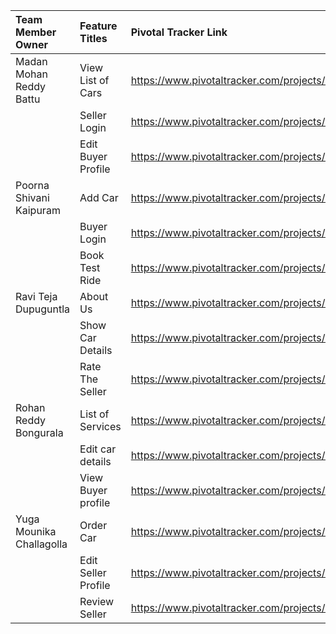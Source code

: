 | Team Member Owner        | Feature Titles     | Pivotal Tracker Link |Collaborator(s) on this feature |
|        :---              |     :---           |          :---        |              :---              |
| Madan Mohan Reddy Battu  | View List of Cars  | https://www.pivotaltracker.com/projects/1547269/stories/115746783||
|                          | Seller Login       | https://www.pivotaltracker.com/projects/1547269/stories/117561943       ||
|                          | Edit Buyer Profile | https://www.pivotaltracker.com/projects/1547269/stories/117562419      ||
| Poorna Shivani Kaipuram  | Add Car            | https://www.pivotaltracker.com/projects/1547269/stories/115746965       ||
|                          | Buyer Login        | https://www.pivotaltracker.com/projects/1547269/stories/117562219      ||
|                          | Book Test Ride     | https://www.pivotaltracker.com/projects/1547269/stories/119870997      ||
| Ravi Teja Dupuguntla     | About Us           | https://www.pivotaltracker.com/projects/1547269/stories/115746631       ||
|                          | Show Car Details   | https://www.pivotaltracker.com/projects/1547269/stories/119870911      ||
|                          | Rate The Seller    | https://www.pivotaltracker.com/projects/1547269/stories/118318859      ||
| Rohan Reddy Bongurala    | List of Services   | https://www.pivotaltracker.com/projects/1547269/stories/115746823       ||
|                          | Edit car details   | https://www.pivotaltracker.com/projects/1547269/stories/118319239      ||
|                          | View Buyer profile | https://www.pivotaltracker.com/projects/1547269/stories/117562623      ||
| Yuga Mounika Challagolla | Order Car          | https://www.pivotaltracker.com/projects/1547269/stories/115746891      ||
|                          | Edit Seller Profile| https://www.pivotaltracker.com/projects/1547269/stories/117562333      ||
|                          | Review Seller      | https://www.pivotaltracker.com/projects/1547269/stories/118319445      ||
